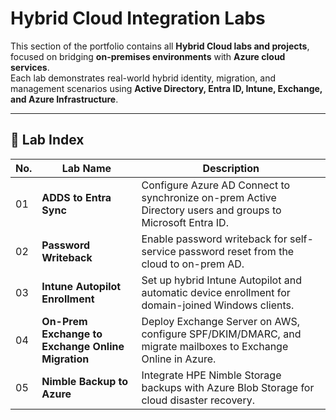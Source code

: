 # Hybrid Cloud Integration Labs

This section of the portfolio contains all **Hybrid Cloud labs and projects**, focused on bridging **on-premises environments** with **Azure cloud services**.  
Each lab demonstrates real-world hybrid identity, migration, and management scenarios using **Active Directory, Entra ID, Intune, Exchange, and Azure Infrastructure**.

---

## 📁 Lab Index

| No. | Lab Name | Description |
|-----|-----------|-------------|
| 01 | **ADDS to Entra Sync** | Configure Azure AD Connect to synchronize on-prem Active Directory users and groups to Microsoft Entra ID. |
| 02 | **Password Writeback** | Enable password writeback for self-service password reset from the cloud to on-prem AD. |
| 03 | **Intune Autopilot Enrollment** | Set up hybrid Intune Autopilot and automatic device enrollment for domain-joined Windows clients. |
| 04 | **On-Prem Exchange to Exchange Online Migration** | Deploy Exchange Server on AWS, configure SPF/DKIM/DMARC, and migrate mailboxes to Exchange Online in Azure. |
| 05 | **Nimble Backup to Azure** | Integrate HPE Nimble Storage backups with Azure Blob Storage for cloud disaster recovery. |


